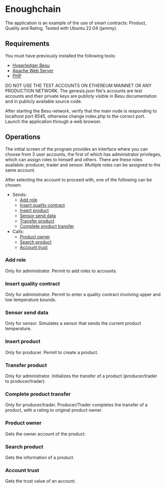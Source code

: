 # Enoughchain 
The application is an example of the use of smart contracts: Product, Quality and Rating.
Tested with Ubuntu 22.04 (jammy).

## Requirements

You must have previously installed the following tools:
- [Hyperledger Besu](https://besu.hyperledger.org/en/stable/private-networks/tutorials/quickstart/)
- [Apache Web Server](https://httpd.apache.org/) 
- [PHP](https://www.php.net/)

DO NOT USE THE TEST ACCOUNTS ON ETHEREUM MAINNET OR ANY PRODUCTION NETWORK.
The genesis.json file's accounts are test accounts and their private keys are publicly visible in Besu documentation and in publicly available source code.

After starting the Besu network, verify that the main node is responding to localhost port 8545, otherwise change index.php to the correct port.
Launch the application through a web browser.

## Operations

The initial screen of the program provides an interface where you can choose from 3 user accounts, the first of which has administrator privileges, which
can assign roles to himself and others.
There are these roles available: producer, trader and sensor.
Multiple roles can be assigned to the same account.

After selecting the account to proceed with, one of the following can be chosen:
- Sends:
  - [Add role](#add-role)
  - [Insert quality contract](#insert-quality-contract)
  - [Insert product](#insert-product)
  - [Sensor send data](#sensor-send-data)
  - [Transfer product](#transfer-product)
  - [Complete product transfer](#complete-product-transfer)
- Calls:
  - [Product owner](#product-owner)
  - [Search product](#search-product)
  - [Account trust](#account-trust)
  
### Add role

Only for administrator. Permit to add roles to accounts.

### Insert quality contract

Only for administrator. Permit to enter a quality contract involving upper and low temperature bounds.

### Sensor send data

Only for sensor. Simulates a sensor that sends the current product temperature.

### Insert product

Only for producer. Permit to create a product.

### Transfer product

Only for administrator. Initializes the transfer of a product (producer/trader to producer/trader).

### Complete product transfer

Only for producer/trader. Producer/Trader completes the transfer of a product, with a rating to original product owner.

### Product owner

Gets the owner account of the product.

### Search product

Gets the information of a product.

### Account trust

Gets the trust value of an account.
